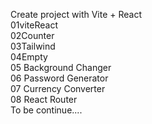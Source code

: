 Create project with Vite + React <br>
01viteReact <br>
02Counter <br>
03Tailwind <br>
04Empty <br>
05 Background Changer <br>
06 Password Generator <br>
07 Currency Converter <br>
08 React Router <br>
To be continue....
